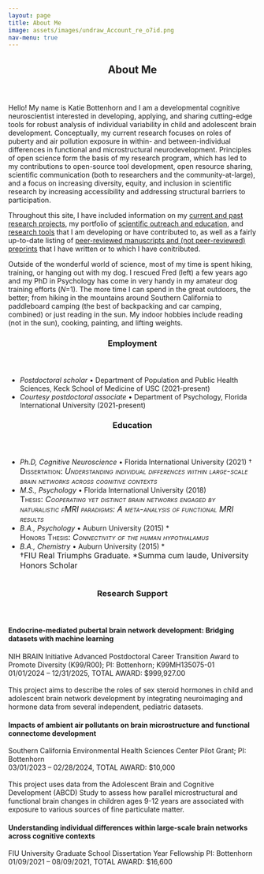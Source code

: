 ```yaml
---
layout: page
title: About Me
image: assets/images/undraw_Account_re_o7id.png
nav-menu: true
---
```

<section id="one">
	<div class="inner">
		<header class="major">
			<h2>About Me</h2>
		</header>
		<p><span class="image left-rounded"><img src="{% link assets/images/profpic2021.jpeg %}" alt="" /></span>Hello! My name is Katie Bottenhorn and I am a developmental cognitive neuroscientist interested in developing, applying, and sharing cutting-edge tools for robust analysis of individual variability in child and adolescent brain development. Conceptually, my current research focuses on roles of puberty and air pollution exposure in within- and between-individual differences in functional and microstructural neurodevelopment. Principles of open science form the basis of my research program, which has led to my contributions to open-source tool development, open resource sharing, scientific  communication (both to researchers and the community-at-large), and a focus on increasing diversity, equity, and inclusion in scientific research by increasing accessibility and addressing structural barriers to participation.
		</p>
    <p>Throughout this site, I have included information on my <a href="connectivity.html">current and past research projects</a>, my portfolio of <a href="scicomm.html">scientific outreach and education</a>, and <a href="tools.html">research tools</a> that I am developing or have contributed to, as well as a fairly up-to-date listing of <a href="publications.html">peer-reviewed manuscripts and (not peer-reviewed) preprints</a> that I have written or to which I have conitributed.</p>
    <p><span class="image right-rounded"><img src="{% link assets/images/havasupai.jpg %}" alt="" /></span><span class="image left-rounded"><img src="{% link assets/images/fred.jpg %}" alt="" /></span>Outside of the wonderful world of science, most of my time is spent hiking, training, or hanging out with my dog. I rescued Fred (left) a few years ago and my PhD in Psychology has come in very handy in my amateur dog training efforts (<i>N</i>=1). The more time I can spend in the great outdoors, the better; from hiking in the mountains around Southern California to paddleboard camping (the best of backpacking and car camping, combined) or just reading in the sun. My indoor hobbies include reading (not in the sun), cooking, painting, and lifting weights.</p>
	</div>
</section>
<section id="two">
	<div class="inner">
		<header class="major">
			<h3>Employment</h3>
		</header>
		<ul class="alt">
    <li><em>Postdoctoral scholar</em> • Department of Population and Public Health Sciences, Keck School of Medicine of USC (2021-present)</li>
    <li><em>Courtesy postdoctoral associate</em> • Department of Psychology, Florida International University (2021-present)</li>
    </ul>
    <div class="row">
	    <div class="8u 12u$(small)">
        <header class="major">
          <h3>Education</h3>
        </header>
        <ul class="alt">
        <li><em>Ph.D, Cognitive Neuroscience</em> • Florida International University (2021) †<br><font style="font-variant: small-caps" size="-0.8">Dissertation: <i>Understanding individual differences within large-scale brain networks across cognitive contexts</i></font></li>
        <li><em>M.S., Psychology</em> • Florida International University (2018)<br><font style="font-variant: small-caps" size="-0.8">Thesis: <i>Cooperating yet distinct brain networks engaged by naturalistic fMRI paradigms: A meta-analysis of functional MRI results</i></font></li>
        <li><em>B.A., Psychology</em> • Auburn University (2015) *<br><font style="font-variant: small-caps" size="-0.8">Honors Thesis: <i>Connectivity of the human hypothalamus</i></font></li>
        <li><em>B.A., Chemistry</em> • Auburn University (2015) *</li>
        <font size="-0.8">†FIU Real Triumphs Graduate. *Summa cum laude, University Honors Scholar</font>
        </ul>
        </div>
        <div class="4u$ 12u$(medium)">
        <span class="image rounded"><img src="{% link assets/images/grad.jpg %}" alt="" /></span>
        </div>
      </div>
    <header class="major">
			<h3>Research Support</h3>
		</header>
    <h4>Endocrine-mediated pubertal brain network development: Bridging datasets with machine learning</h4>
		<p>NIH BRAIN Initiative Advanced Postdoctoral Career Transition Award to Promote Diversity (K99/R00); PI: Bottenhorn; K99MH135075-01<br>01/01/2024 – 12/31/2025, TOTAL AWARD: $999,927.00<br><br>This project aims to describe the roles of sex steroid hormones in child and adolescent brain network development by integrating neuroimaging and hormone data from several independent, pediatric datasets.</p>
    <h4>Impacts of ambient air pollutants on brain microstructure and functional connectome development</h4>
		<p>Southern California Environmental Health Sciences Center Pilot Grant; PI: Bottenhorn<br>03/01/2023 – 02/28/2024, TOTAL AWARD: $10,000<br><br>This project uses data from the Adolescent Brain and Cognitive Development (ABCD) Study to assess how parallel microstructural and functional brain changes in children ages 9-12 years are associated with exposure to various sources of fine particulate matter.</p>
    <h4>Understanding individual differences within large-scale brain networks across cognitive contexts</h4>
		<p>FIU University Graduate School Dissertation Year Fellowship PI: Bottenhorn<br>01/09/2021 – 08/09/2021, TOTAL AWARD: $16,600<br><br></p>
	</div>
</section>